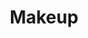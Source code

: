 ---
title: Makeup
crosslinks:
- MakeupAddiction
- youtubefactsbot
- AsianBeauty
- OliveMUA
- SkincareAddiction
- u_imguralbumbot
- muacirclejerk
- Makeup101
- asianbeauty
- makeupexchange
- PaleMUA
- RandomKindness
- BeautyBoxes
- AskGayMen
- MakeupAddictionCanada
- RedditLaqueristas
- muacjdiscussion
- sugarfreemua
- Serendipity
- alotabot
---